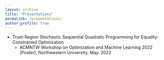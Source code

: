 ```yaml
---
layout: archive
title: "Presentations"
permalink: /presentations/
author_profile: true
---
```



* Trust-Region Stochastic Sequential Quadratic Programming for Equality-Constrained Optimization
   * ACMNTW Workshop on Optimization and Machine Learning 2022 (Poster), Northwestern University,  May. 2022 
